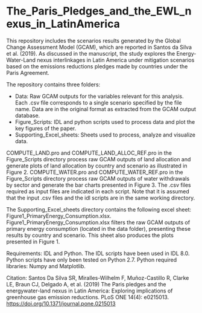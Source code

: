 # The_Paris_Pledges_and_the_EWL_nexus_in_LatinAmerica

This repository includes the scenarios results generated by the Global Change Assessment Model (GCAM), which are reported in Santos da Silva et al. (2019). As discussed in the manuscript, the study explores the Energy-Water-Land nexus interlinkages in Latin America under mitigation scenarios based on the emissions reductions pledges made by countries under the Paris Agreement. 

The repository contains three folders: 
-	Data: Raw GCAM outputs for the variables relevant for this analysis. Each .csv file corresponds to a single scenario specified by the file name. Data are in the original format as extracted from the GCAM output database.
-	Figure_Scripts: IDL and python scripts used to process data and plot the key figures of the paper.
-	 Supporting_Excel_sheets: Sheets used to process, analyze and visualize data.

COMPUTE_LAND.pro and COMPUTE_LAND_ALLOC_REF.pro in the Figure_Scripts directory process raw GCAM outputs of land allocation and generate plots of land allocation by country and scenario as illustrated in Figure 2. COMPUTE_WATER.pro and COMPUTE_WATER_REF.pro in the Figure_Scripts directory process raw GCAM outputs of water withdrawals by sector and generate the bar charts presented in Figure 3. The .csv files required as input files are indicated in each script. Note that it is assumed that the input .csv files and the idl scripts are in the same working directory.

The Supporting_Excel_sheets directory contains the following excel sheet: Figure1_PrimaryEnergy_Consumption.xlsx. Figure1_PrimaryEnergy_Consumption.xlsx filters the raw GCAM outputs of primary energy consumption (located in the data folder), presenting these results by country and scenario. This sheet also produces the plots presented in Figure 1. 

Requirements: IDL and Python. The IDL scripts have been used in IDL 8.0. Python scripts have only been tested on Python 2.7. Python required libraries: Numpy and Matplotlib.

Citation:
Santos Da Silva SR, Miralles-Wilhelm F, Muñoz-Castillo R, Clarke LE, Braun CJ, Delgado A, et al. (2019) The Paris pledges and the energywater-land nexus in Latin America: Exploring implications of greenhouse gas emission reductions. PLoS ONE 14(4): e0215013. https://doi.org/10.1371/journal.pone.0215013

